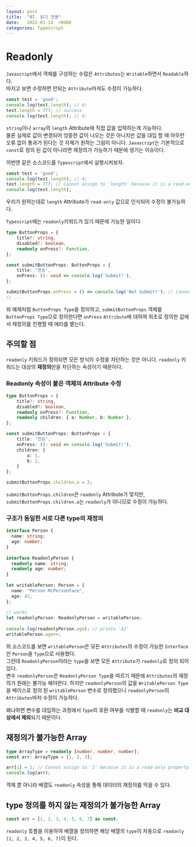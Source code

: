 ```yaml
---
layout: post
title:  "07. 읽기 전용"
date:   2022-01-14  +0900
categories: Typescript
---
```

# Readonly
```Javascript```에서 객체를 구성하는 수많은 ```Attributes```는 ```Writable```하면서 ```Readable```하다.  
따지고 보면 수정하면 안되는 ```Attribute```마저도 수정이 가능하다.
```javascript
const test = 'good';
console.log(test.length); // 4;
test.length = 777; // success
console.log(test.length); // 4;
```
```string```이나 ```array```의 ```length``` Attribute에 직접 값을 입력하는게 가능하다.  
물론 실제로 값이 변경되어 엉뚱한 값이 나오는 것은 아니지만 값을 대입 할 때 아무런 오류 없이 통과가 된다는 것 자체가 원하는 그림이 아니다. ```Javascript```는 기본적으로 ```const```로 정의 된 값이 아니라면 재정의가 가능하기 때문에 생기는 이슈이다.

이번엔 같은 소스코드를 ```Typescript```에서 실행시켜보자.
```typescript
const test = 'good';
console.log(test.length); // 4;
test.length = 777; // Cannot assign to 'length' because it is a read-only Attribute.(2540)
console.log(test.length);
```
우리가 원하는대로 ```length``` Attribute가 ```read-only``` 값으로 인식되어 수정이 불가능하다.

```Typescript```에는 ```readonly```키워드가 있기 때문에 가능한 일이다.
```typescript
type ButtonProps = {
    title?: string,
    disabled?: boolean,
    readonly onPress?: Function,
};

const submitButtonProps: ButtonProps = {
    title: '전송',
    onPress: (): void => console.log('Submit!'),
};

submitButtonProps.onPress = () => console.log('Not Submit!'); // Cannot assign to 'onPress' because it is a read-only Attribute.(2540)
// ...
```
위 예제처럼 ```ButtonProps Type```을 정의하고, ```submitButtonProps``` 객체를 ```ButtonProps Type```으로 정의한다면 ```onPress``` ```Attribute```에 대하여 최초로 정의한 값에서 재정의를 진행할 때 에러를 뱉는다.
## 주의할 점
```readonly``` 키워드가 정의되면 모든 방식의 수정을 차단하는 것은 아니다. ```readonly``` 키워드는 대상의 **재정의**만을 차단하는 속성이기 때문이다.
### Readonly 속성이 붙은 객체의 Attribute 수정
```typescript
type ButtonProps = {
    title?: string,
    disabled?: boolean,
    readonly onPress?: Function,
    readonly children: { a: Number, b: Number },
};

const submitButtonProps: ButtonProps = {
    title: '전송',
    onPress: (): void => console.log('Submit!'),
    children: {
        a: 1,
        b: 2,
    }
};

submitButtonProps.children.a = 2;
```
```submitButtonProps.children```은 ```readonly``` Attribute가 맞지만, ```submitButtonProps.children.a```는 ```readonly```가 아니므로 수정이 가능하다.  
### 구조가 동일한 서로 다른 type의 재정의
```typescript
interface Person {
  name: string;
  age: number;
}
 
interface ReadonlyPerson {
  readonly name: string;
  readonly age: number;
}
 
let writablePerson: Person = {
  name: "Person McPersonface",
  age: 42,
};
 
// works
let readonlyPerson: ReadonlyPerson = writablePerson;
 
console.log(readonlyPerson.age); // prints '42'
writablePerson.age++;
```
위 소스코드를 보면 ```writablePerson```은 모든 ```Attributes```의 수정이 가능한 ```Interface```인 ```Person```을 ```Type```으로 사용했다.  
그런데 ```ReadonlyPerson```이라는 ```type```을 보면 모든 ```Attribute```가 ```readonly```로 정의 되어있다.  
변수 ```readonlyPerson```은 ```ReadonlyPerson Type```을 따르기 때문에 ```Attributes```의 재정의가 원래는 불가능 해야한다. 하지만 ```readonlyPerson```의 값을 ```WritablePerson Type```을 베이스로 정의 된 ```writablePerson``` 변수로 정의했으니 ```readonlyPerson```의 ```Attributes```마저 수정이 가능하다.

왜냐하면 변수를 대입하는 과정에서 ```Type```의 호환 여부를 식별할 때 ```readonly```는 **비교 대상에서 제외**되기 때문이다.
## 재정의가 불가능한 Array
```typescript
type ArrayType = readonly [number, number, number];
const arr: ArrayType = [1, 2, 3];

arr[1] = 1; // Cannot assign to '1' because it is a read-only property.
console.log(arr);
```
객체 뿐 아니라 배열도 ```readonly``` 속성을 통해 데이터의 재정의를 막을 수 있다.
## type 정의를 하지 않는 재정의가 불가능한 Array
```typescript
const arr = [1, 2, 3, 4, 5, 6, 7] as const;
```
```readonly``` 튜플을 이용하여 배열을 정의하면 해당 배열의 ```type```이 자동으로 ```readonly [1, 2, 3, 4, 5, 6, 7]```이 된다.